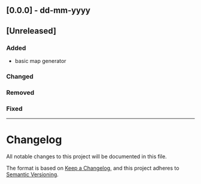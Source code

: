 ## [0.0.0] - dd-mm-yyyy

## [Unreleased]

### Added
- basic map generator

### Changed

### Removed

### Fixed


-------------------------------------------------------
# Changelog
All notable changes to this project will be documented in this file.

The format is based on [Keep a Changelog](https://keepachangelog.com/en/1.0.0/),
and this project adheres to [Semantic Versioning](https://semver.org/spec/v2.0.0.html).